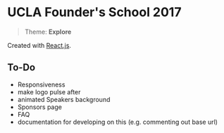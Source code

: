 # UCLA Founder's School 2017

> Theme: **Explore**

Created with [React.js](https://facebook.github.io/react/).

## To-Do
* Responsiveness
* make logo pulse after
* animated Speakers background
* Sponsors page
* FAQ
* documentation for developing on this (e.g. commenting out base url)
